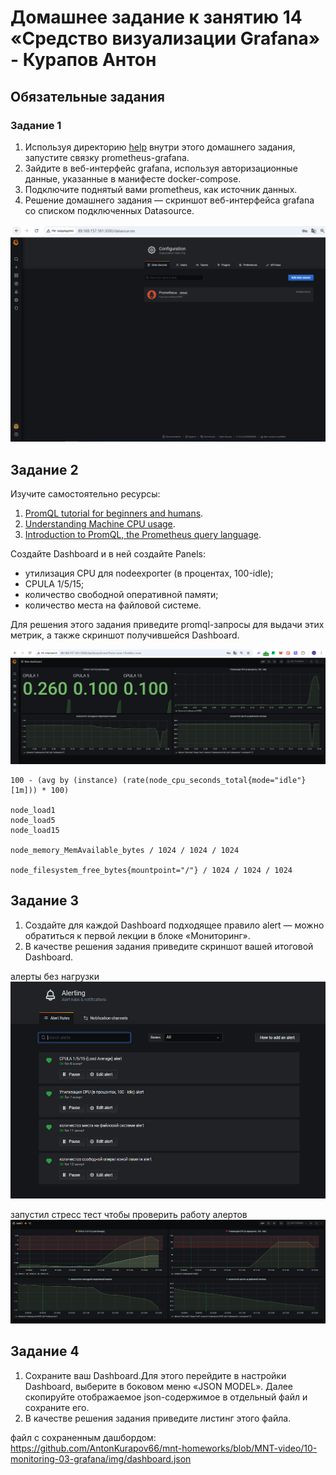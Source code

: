 # Домашнее задание к занятию 14 «Средство визуализации Grafana» - Курапов Антон

## Обязательные задания

### Задание 1

1. Используя директорию [help](./help) внутри этого домашнего задания, запустите связку prometheus-grafana.
1. Зайдите в веб-интерфейс grafana, используя авторизационные данные, указанные в манифесте docker-compose.
1. Подключите поднятый вами prometheus, как источник данных.
1. Решение домашнего задания — скриншот веб-интерфейса grafana со списком подключенных Datasource.

![alt text](https://github.com/AntonKurapov66/mnt-homeworks/blob/MNT-video/10-monitoring-03-grafana/img/01.PNG)


## Задание 2

Изучите самостоятельно ресурсы:

1. [PromQL tutorial for beginners and humans](https://valyala.medium.com/promql-tutorial-for-beginners-9ab455142085).
1. [Understanding Machine CPU usage](https://www.robustperception.io/understanding-machine-cpu-usage).
1. [Introduction to PromQL, the Prometheus query language](https://grafana.com/blog/2020/02/04/introduction-to-promql-the-prometheus-query-language/).

Создайте Dashboard и в ней создайте Panels:

- утилизация CPU для nodeexporter (в процентах, 100-idle);
- CPULA 1/5/15;
- количество свободной оперативной памяти;
- количество места на файловой системе.

Для решения этого задания приведите promql-запросы для выдачи этих метрик, а также скриншот получившейся Dashboard.

![alt text](https://github.com/AntonKurapov66/mnt-homeworks/blob/MNT-video/10-monitoring-03-grafana/img/02.PNG)

```
100 - (avg by (instance) (rate(node_cpu_seconds_total{mode="idle"}[1m])) * 100)

node_load1
node_load5
node_load15

node_memory_MemAvailable_bytes / 1024 / 1024 / 1024

node_filesystem_free_bytes{mountpoint="/"} / 1024 / 1024 / 1024
```

## Задание 3

1. Создайте для каждой Dashboard подходящее правило alert — можно обратиться к первой лекции в блоке «Мониторинг».
1. В качестве решения задания приведите скриншот вашей итоговой Dashboard.

алерты без нагрузки 
![alt text](https://github.com/AntonKurapov66/mnt-homeworks/blob/MNT-video/10-monitoring-03-grafana/img/03_0.PNG)

запустил стресс тест чтобы проверить работу алертов 
![alt text](https://github.com/AntonKurapov66/mnt-homeworks/blob/MNT-video/10-monitoring-03-grafana/img/03.PNG)

## Задание 4

1. Сохраните ваш Dashboard.Для этого перейдите в настройки Dashboard, выберите в боковом меню «JSON MODEL». Далее скопируйте отображаемое json-содержимое в отдельный файл и сохраните его.
1. В качестве решения задания приведите листинг этого файла.

файл с сохраненным дашбордом: 
https://github.com/AntonKurapov66/mnt-homeworks/blob/MNT-video/10-monitoring-03-grafana/img/dashboard.json
